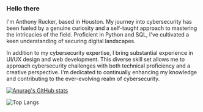 ### Hello there

I'm Anthony Rucker, based in Houston. My journey into cybersecurity has been fueled by a genuine curiosity and a self-taught approach to mastering the intricacies of the field. Proficient in Python and SQL, I've cultivated a keen understanding of securing digital landscapes.

In addition to my cybersecurity expertise, I bring substantial experience in UI/UX design and web development. This diverse skill set allows me to approach cybersecurity challenges with both technical proficiency and a creative perspective. I'm dedicated to continually enhancing my knowledge and contributing to the ever-evolving realm of cybersecurity.

[![Anurag's GitHub stats](https://github-readme-stats.vercel.app/api?username=ruckera365)](https://github.com/anuraghazra/github-readme-stats)

![Top Langs](https://github-readme-stats.vercel.app/api/top-langs/?username=ruckera365&layout=compact)
